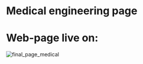 # Medical engineering page

# Web-page live on: 

![final_page_medical](https://user-images.githubusercontent.com/120318142/211213194-e8279437-72bd-486c-af26-00794dbca30d.png)
